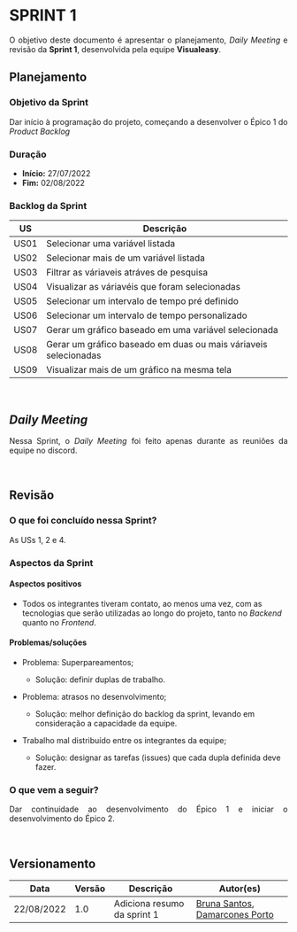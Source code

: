 # SPRINT 1

<p align = "justify">O objetivo deste documento é apresentar o planejamento, <i>Daily Meeting</i> e revisão da <b>Sprint 1</b>, desenvolvida pela equipe <b>Visualeasy</b>.</p>


## Planejamento

### Objetivo da Sprint

<p align = "justify">Dar início à programação do projeto, começando a desenvolver o Épico 1 do <i>Product Backlog</i></p>

### Duração

+ <b>Início:</b> 27/07/2022
+ <b>Fim:</b> 02/08/2022


### Backlog da Sprint

|US|Descrição|
|--|---------|
|US01|Selecionar uma variável listada|
|US02|Selecionar mais de um variável listada|
|US03|Filtrar as váriaveis atráves de pesquisa|
|US04|Visualizar as váriavéis que foram selecionadas|
|US05|Selecionar um intervalo de tempo pré definido|
|US06|Selecionar um intervalo de tempo personalizado|
|US07|Gerar um gráfico baseado em uma variável selecionada|
|US08|Gerar um gráfico baseado em duas ou mais váriaveis selecionadas|
|US09|Visualizar mais de um gráfico na mesma tela|


<br>


## <i>Daily Meeting</i>

<p align = "justify">Nessa Sprint, o <i>Daily Meeting</i> foi feito apenas durante as reuniões da equipe no discord.</p>

<br>

## Revisão

### O que foi concluído nessa Sprint?

<p align = "justify">As USs 1, 2 e 4.</p>


### Aspectos da Sprint

#### Aspectos positivos

+ Todos os integrantes tiveram contato, ao menos uma vez, com as tecnologias que serão utilizadas ao longo do projeto, tanto no <i>Backend</i> quanto no <i>Frontend</i>.


#### Problemas/soluções

+ Problema: Superpareamentos;
    + Solução: definir duplas de trabalho.

+ Problema: atrasos no desenvolvimento;
    + Solução: melhor definição do backlog da sprint, levando em consideração a capacidade da equipe.

+ Trabalho mal distribuído entre os integrantes da equipe;
    + Solução: designar as tarefas (issues) que cada dupla definida deve fazer.



### O que vem a seguir?

<p align = "justify">Dar continuidade ao desenvolvimento do Épico 1 e iniciar o desenvolvimento do Épico 2.</p>

<br>

## Versionamento

| Data | Versão | Descrição | Autor(es) |
|------|--------|-----------|-----------|
|22/08/2022|1.0 |Adiciona resumo da sprint 1|[Bruna Santos](https://github.com/brunaalmeidasantos), [Damarcones Porto](https://github.com/damarcones)|